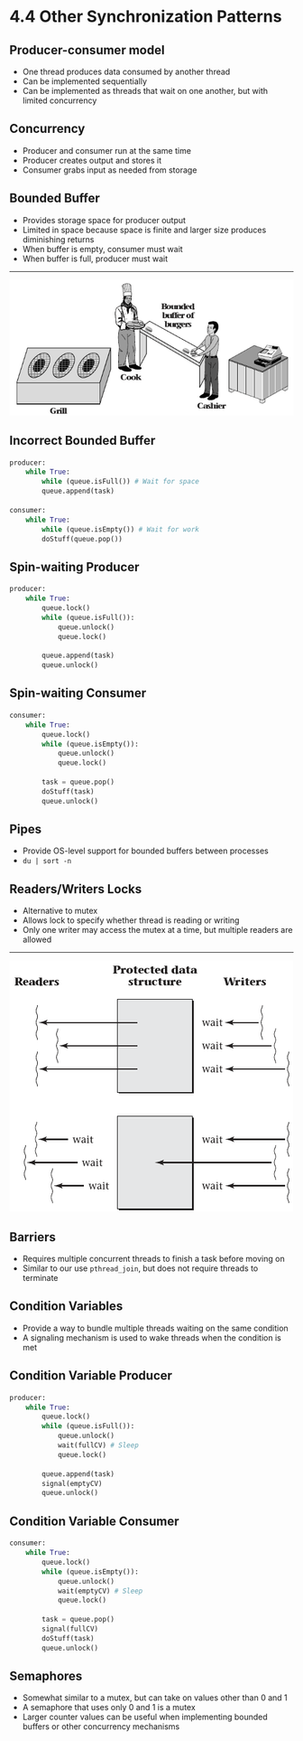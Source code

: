 4.4 Other Synchronization Patterns
=================================

Producer-consumer model
-----------------------

- One thread produces data consumed by another thread
- Can be implemented sequentially
- Can be implemented as threads that wait on one another, but with limited concurrency

Concurrency
-----------

- Producer and consumer run at the same time
- Producer creates output and stores it
- Consumer grabs input as needed from storage

Bounded Buffer
--------------

- Provides storage space for producer output
- Limited in space because space is finite and larger size produces diminishing returns
- When buffer is empty, consumer must wait
- When buffer is full, producer must wait

---

![Bounded burger buffer](media/4-14.png)

Incorrect Bounded Buffer
------------------------

```python
producer:
    while True:
        while (queue.isFull()) # Wait for space
        queue.append(task)

consumer:
    while True:
        while (queue.isEmpty()) # Wait for work
        doStuff(queue.pop())
```

Spin-waiting Producer
------------

```python
producer:
    while True:
        queue.lock()
        while (queue.isFull()):
            queue.unlock()
            queue.lock()

        queue.append(task)
        queue.unlock()
```

Spin-waiting Consumer
------------

```python
consumer:
    while True:
        queue.lock()
        while (queue.isEmpty()):
            queue.unlock()
            queue.lock()

        task = queue.pop()
        doStuff(task)
        queue.unlock()
```

Pipes
-----

- Provide OS-level support for bounded buffers between processes
- `du | sort -n`

Readers/Writers Locks
---------------------

- Alternative to mutex
- Allows lock to specify whether thread is reading or writing
- Only one writer may access the mutex at a time, but multiple readers are allowed

---

![Readers/Writers Lock](media/4-15.png)

Barriers
--------

- Requires multiple concurrent threads to finish a task before moving on
- Similar to our use `pthread_join`, but does not require threads to terminate

Condition Variables
------------------

- Provide a way to bundle multiple threads waiting on the same condition
- A signaling mechanism is used to wake threads when the condition is met

Condition Variable Producer
---------------------------

```python
producer:
    while True:
        queue.lock()
        while (queue.isFull()):
            queue.unlock()
            wait(fullCV) # Sleep
            queue.lock()

        queue.append(task)
        signal(emptyCV)
        queue.unlock()

```

Condition Variable Consumer
---------------------------

```python
consumer:
    while True:
        queue.lock()
        while (queue.isEmpty()):
            queue.unlock()
            wait(emptyCV) # Sleep
            queue.lock()

        task = queue.pop()
        signal(fullCV)
        doStuff(task)
        queue.unlock()
```

Semaphores
----------

- Somewhat similar to a mutex, but can take on values other than 0 and 1
- A semaphore that uses only 0 and 1 is a mutex
- Larger counter values can be useful when implementing bounded buffers or other concurrency mechanisms
